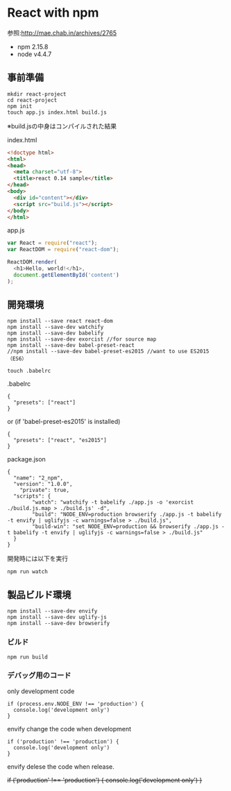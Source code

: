 # React with npm
参照:http://mae.chab.in/archives/2765

 - npm 2.15.8
 - node v4.4.7

## 事前準備
```
mkdir react-project
cd react-project
npm init
touch app.js index.html build.js
```
※build.jsの中身はコンパイルされた結果  

index.html
```html
<!doctype html>
<html>
<head>
  <meta charset="utf-8">
  <title>react 0.14 sample</title>
</head>
<body>
  <div id="content"></div>
  <script src="build.js"></script>
</body>
</html>
```
app.js
```javascript
var React = require("react");
var ReactDOM = require("react-dom");

ReactDOM.render(
  <h1>Hello, world!</h1>,
  document.getElementById('content')
);
```
## 開発環境
```
npm install --save react react-dom
npm install --save-dev watchify
npm install --save-dev babelify
npm install --save-dev exorcist //for source map
npm install --save-dev babel-preset-react
//npm install --save-dev babel-preset-es2015 //want to use ES2015（ES6）
```

```
touch .babelrc
```
.babelrc
```
{
  "presets": ["react"]
}
```
or (if 'babel-preset-es2015' is installed)
```
{
  "presets": ["react", "es2015"]
}
```

package.json
```
{
  "name": "2_npm",
  "version": "1.0.0",
	"private": true,
  "scripts": {
		"watch": "watchify -t babelify ./app.js -o 'exorcist ./build.js.map > ./build.js' -d",
		"build": "NODE_ENV=production browserify ./app.js -t babelify -t envify | uglifyjs -c warnings=false > ./build.js",
		"build-win": "set NODE_ENV=production && browserify ./app.js -t babelify -t envify | uglifyjs -c warnings=false > ./build.js"
  }
}
```

開発時には以下を実行
```
npm run watch
```

## 製品ビルド環境
```
npm install --save-dev envify
npm install --save-dev uglify-js
npm install --save-dev browserify
```

### ビルド
```
npm run build
```
### デバッグ用のコード
only development code
```
if (process.env.NODE_ENV !== 'production') {
  console.log('development only')
}
```
envify change the code when development
```
if ('production' !== 'production') {
  console.log('development only')
}
```
envify delese the code when release.

~~if ('production' !== 'production') {
  console.log('development only')
}~~
